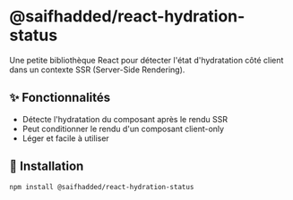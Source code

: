 # @saifhadded/react-hydration-status

Une petite bibliothèque React pour détecter l'état d'hydratation côté client dans un contexte SSR (Server-Side Rendering).

## ✨ Fonctionnalités

- Détecte l'hydratation du composant après le rendu SSR
- Peut conditionner le rendu d'un composant client-only
- Léger et facile à utiliser

## 🚀 Installation

```bash
npm install @saifhadded/react-hydration-status
